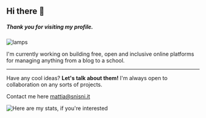 ## Hi there 👋
##### Thank you for visiting my profile.

![lamps](https://i.ibb.co/G5Pwy4T/Lamps.gif)

I'm currently working on building free, open and inclusive online platforms for managing anything from a blog to a school.

___

Have any cool ideas? **Let's talk about them!** I'm always open to collaboration on any sorts of projects.

Contact me here [mattia@snisni.it](mailto:mattia@snisni.it)


![Here are my stats, if you're interested](https://github-readme-stats.vercel.app/api?username=sinisimattia)

<!--
**sinisimattia/sinisimattia** is a ✨ _special_ ✨ repository because its `README.md` (this file) appears on your GitHub profile.

Here are some ideas to get you started:

- 🔭 I’m currently working on ...
- 🌱 I’m currently learning ...
- 👯 I’m looking to collaborate on ...
- 🤔 I’m looking for help with ...
- 💬 Ask me about ...
- 📫 How to reach me: ...
- 😄 Pronouns: ...
- ⚡ Fun fact: ...
-->
